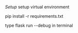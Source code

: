 *Setup*
setup virtual environment

pip install -r requirements.txt

type flask run --debug in terminal

